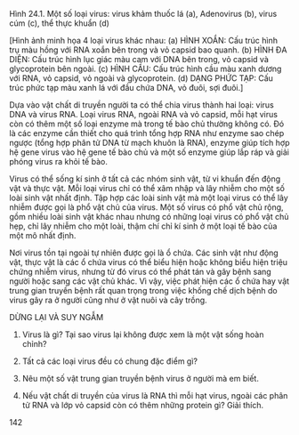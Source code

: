 Hình 24.1. Một số loại virus: virus khảm thuốc lá (a), Adenovirus (b), virus cúm (c), thể thực khuẩn (d)

[Hình ảnh minh họa 4 loại virus khác nhau:
(a) HÌNH XOẮN: Cấu trúc hình trụ màu hồng với RNA xoắn bên trong và vỏ capsid bao quanh.
(b) HÌNH ĐA DIỆN: Cấu trúc hình lục giác màu cam với DNA bên trong, vỏ capsid và glycoprotein bên ngoài.
(c) HÌNH CẦU: Cấu trúc hình cầu màu xanh dương với RNA, vỏ capsid, vỏ ngoài và glycoprotein.
(d) DẠNG PHỨC TẠP: Cấu trúc phức tạp màu xanh lá với đầu chứa DNA, vỏ đuôi, sợi đuôi.]

Dựa vào vật chất di truyền người ta có thể chia virus thành hai loại: virus DNA và virus RNA. Loại virus RNA, ngoài RNA và vỏ capsid, mỗi hạt virus còn có thêm một số loại enzyme mà trong tế bào chủ thường không có. Đó là các enzyme cần thiết cho quá trình tổng hợp RNA như enzyme sao chép ngược (tổng hợp phân tử DNA từ mạch khuôn là RNA), enzyme giúp tích hợp hệ gene virus vào hệ gene tế bào chủ và một số enzyme giúp lắp ráp và giải phóng virus ra khỏi tế bào.

Virus có thể sống kí sinh ở tất cả các nhóm sinh vật, từ vi khuẩn đến động vật và thực vật. Mỗi loại virus chỉ có thể xâm nhập và lây nhiễm cho một số loài sinh vật nhất định. Tập hợp các loài sinh vật mà một loại virus có thể lây nhiễm được gọi là phổ vật chủ của virus. Một số virus có phổ vật chủ rộng, gồm nhiều loài sinh vật khác nhau nhưng có những loại virus có phổ vật chủ hẹp, chỉ lây nhiễm cho một loài, thậm chí chỉ kí sinh ở một loại tế bào của một mô nhất định.

Nơi virus tồn tại ngoài tự nhiên được gọi là ổ chứa. Các sinh vật như động vật, thực vật là các ổ chứa virus có thể biểu hiện hoặc không biểu hiện triệu chứng nhiễm virus, nhưng từ đó virus có thể phát tán và gây bệnh sang người hoặc sang các vật chủ khác. Vì vậy, việc phát hiện các ổ chứa hay vật trung gian truyền bệnh rất quan trọng trong việc khống chế dịch bệnh do virus gây ra ở người cũng như ở vật nuôi và cây trồng.

DỪNG LẠI VÀ SUY NGẪM

1. Virus là gì? Tại sao virus lại không được xem là một vật sống hoàn chỉnh?

2. Tất cả các loại virus đều có chung đặc điểm gì?

3. Nêu một số vật trung gian truyền bệnh virus ở người mà em biết.

4. Nếu vật chất di truyền của virus là RNA thì mỗi hạt virus, ngoài các phân tử RNA và lớp vỏ capsid còn có thêm những protein gì? Giải thích.

142